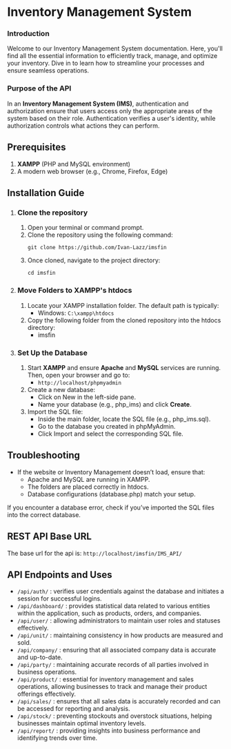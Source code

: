 # Inventory Management System
### Introduction
Welcome to our Inventory Management System documentation. Here, you'll find all the essential information to efficiently track, manage, and optimize your inventory. Dive in to learn how to streamline your processes and ensure seamless operations.

### Purpose of the API
In an **Inventory Management System (IMS)**, authentication and authorization ensure that users access only the appropriate areas of the system based on their role. Authentication verifies a user's identity, while authorization controls what actions they can perform.

## Prerequisites
1. **XAMPP** (PHP and MySQL environment)
2. A modern web browser (e.g., Chrome, Firefox, Edge)

## Installation Guide
1. ### Clone the repository
   1. Open your terminal or command prompt.
   2. Clone the repository using the following command:
      ```
      git clone https://github.com/Ivan-Lazz/imsfin
      ```
   3. Once cloned, navigate to the project directory:
      ```
      cd imsfin
      ```
2. ### Move Folders to XAMPP's htdocs
   1. Locate your XAMPP installation folder. The default path is typically:
      - Windows: ```C:\xampp\htdocs```
   2. Copy the following folder from the cloned repository into the htdocs directory:
      - imsfin
3. ### Set Up the Database
   1. Start **XAMPP** and ensure **Apache** and **MySQL** services are running. Then, open your browser and go to:
      - ``` http://localhost/phpmyadmin ```
   2. Create a new database:
      - Click on New in the left-side pane.
      - Name your database (e.g., php_ims) and click **Create**.
   3. Import the SQL file:
      - Inside the main folder, locate the SQL file (e.g., php_ims.sql).
      - Go to the database you created in phpMyAdmin.
      - Click Import and select the corresponding SQL file.

  
## Troubleshooting
   - If the website or Inventory Management doesn’t load, ensure that:
     - Apache and MySQL are running in XAMPP.
     - The folders are placed correctly in htdocs.
     - Database configurations (database.php) match your setup.
  
If you encounter a database error, check if you’ve imported the SQL files into the correct database.

## REST API Base URL
The base url for the api is: ``` http://localhost/imsfin/IMS_API/ ```

## API Endpoints and Uses
- ``` /api/auth/ ``` : verifies user credentials against the database and initiates a session for successful logins.
- ``` /api/dashboard/ ``` : provides statistical data related to various entities within the application, such as products, orders, and companies.
- ``` /api/user/ ``` : allowing administrators to maintain user roles and statuses effectively. 
- ``` /api/unit/ ``` : maintaining consistency in how products are measured and sold.
- ``` /api/company/ ``` : ensuring that all associated company data is accurate and up-to-date.
- ``` /api/party/ ``` : maintaining accurate records of all parties involved in business operations.
- ``` /api/product/ ``` : essential for inventory management and sales operations, allowing businesses to track and manage their product offerings effectively.
- ``` /api/sales/ ``` : ensures that all sales data is accurately recorded and can be accessed for reporting and analysis.
- ``` /api/stock/ ``` : preventing stockouts and overstock situations, helping businesses maintain optimal inventory levels.
- ``` /api/report/ ``` : providing insights into business performance and identifying trends over time.
       

